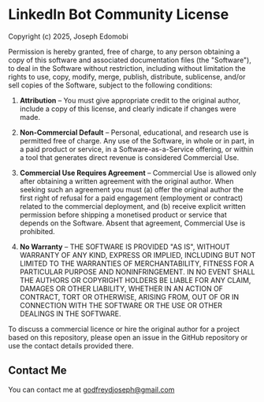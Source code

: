 # LinkedIn Bot Community License

Copyright (c) 2025, Joseph Edomobi

Permission is hereby granted, free of charge, to any person obtaining a copy
of this software and associated documentation files (the "Software"), to deal
in the Software without restriction, including without limitation the rights
to use, copy, modify, merge, publish, distribute, sublicense, and/or sell
copies of the Software, subject to the following conditions:

1. **Attribution** – You must give appropriate credit to the original author,
   include a copy of this license, and clearly indicate if changes were made.

2. **Non-Commercial Default** – Personal, educational, and research use is
   permitted free of charge. Any use of the Software, in whole or in part, in
   a paid product or service, in a Software-as-a-Service offering, or within a
   tool that generates direct revenue is considered Commercial Use.

3. **Commercial Use Requires Agreement** – Commercial Use is allowed only after
   obtaining a written agreement with the original author. When seeking such an
   agreement you must (a) offer the original author the first right of refusal
   for a paid engagement (employment or contract) related to the commercial
   deployment, and (b) receive explicit written permission before shipping a
   monetised product or service that depends on the Software. Absent that
   agreement, Commercial Use is prohibited.

4. **No Warranty** – THE SOFTWARE IS PROVIDED "AS IS", WITHOUT WARRANTY OF ANY
   KIND, EXPRESS OR IMPLIED, INCLUDING BUT NOT LIMITED TO THE WARRANTIES OF
   MERCHANTABILITY, FITNESS FOR A PARTICULAR PURPOSE AND NONINFRINGEMENT. IN
   NO EVENT SHALL THE AUTHORS OR COPYRIGHT HOLDERS BE LIABLE FOR ANY CLAIM,
   DAMAGES OR OTHER LIABILITY, WHETHER IN AN ACTION OF CONTRACT, TORT OR
   OTHERWISE, ARISING FROM, OUT OF OR IN CONNECTION WITH THE SOFTWARE OR THE
   USE OR OTHER DEALINGS IN THE SOFTWARE.

To discuss a commercial licence or hire the original author for a project
based on this repository, please open an issue in the GitHub repository or use
the contact details provided there.

## Contact Me

You can contact me at godfreydjoseph@gmail.com


